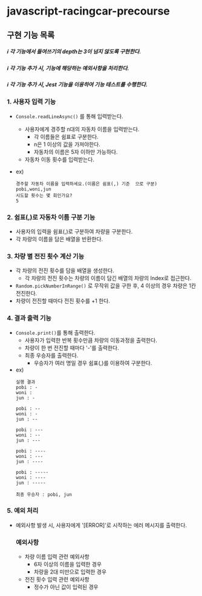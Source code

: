 # javascript-racingcar-precourse

##  구현 기능 목록

##### ℹ️ 각 기능에서 들여쓰기의 depth는 3이 넘지 않도록 구현한다.
##### ℹ️ 각 기능 추가 시, 기능에 해당하는 예외사항을 처리한다.
##### ℹ️ 각 기능 추가 시, Jest 기능을 이용하여 기능 테스트를 수행한다.

### 1. 사용자 입력 기능
- <code>Console.readLineAsync()</code> 를 통해 입력받는다.
  - 사용자에게 경주할 n대의 자동차 이름을 입력받는다. 
     - 각 이름들은 쉼표로 구분한다.
    - n은 1 이상의 값을 가져야한다.  
     - 자동차의 이름은 5자 이하만 가능하다.
  - 자동차 이동 횟수를 입력받는다.

- ex)
  ``` 
  경주할 자동차 이름을 입력하세요.(이름은 쉼표(,) 기준  으로 구분)
  pobi,woni,jun
  시도할 횟수는 몇 회인가요?
  5 
  ```
   

### 2. 쉼표(,)로 자동차 이름 구분 기능
- 사용자의 입력을 쉼표(,)로 구분하여 차량을 구분한다.
 - 각 차량의 이름을 담은 배열을 반환한다.

### 3. 차량 별 전진 횟수 계산 기능
- 각 차량의 전진 횟수를 담을 배열을 생성한다.
   - 각 차량의 전진 횟수는 차량의 이름이 담긴 배열의 차량의 Index로 접근한다.
- <code>Random.pickNumberInRange()</code> 로 무작위 값을 구한 후, 4 이상의 경우 차량은 1칸 전진한다.
- 차량이 전진할 때마다 전진 횟수를 +1 한다.

### 4. 결과 출력 기능
- <code>Console.print()</code>를 통해 출력한다.
  - 사용자가 입력한 반복 횟수만큼 차량의 이동과정을 출력한다.
  - 차량이 한 번 전진할 때마다 '-'를 출력한다.
  - 최종 우승자를 출력한다.
    -  우승자가 여러 명일 경우 쉼표(,)를 이용하여 구분한다.    
- ex)
  ``` 
  실행 결과
  pobi : -
  woni : 
  jun : -

  pobi : --
  woni : -
  jun : --

  pobi : ---
  woni : --
  jun : ---

  pobi : ----
  woni : ---
  jun : ----

  pobi : -----
  woni : ----
  jun : -----

  최종 우승자 : pobi, jun
  ```

### 5. 예외 처리
- 예외사항 발생 시, 사용자에게 '[ERROR]'로 시작하는 에러 메시지를 출력한다.

  ### 예외사항
  - 차량 이름 입력 관련 예외사항
    - 6자 이상의 이름을 입력한 경우
    - 차량을 2대 미만으로 입력한 경우
  - 전진 횟수 입력 관련 예외사항
    - 정수가 아닌 값이 입력된 경우

